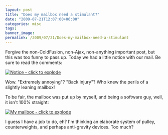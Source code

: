 ```yaml
---
layout: post
title: "Does my mailbox need a stimulant?"
date: "2009-07-21T12:07:00+06:00"
categories: misc 
tags: 
banner_image: 
permalink: /2009/07/21/Does-my-mailbox-need-a-stimulant
---
```


Forgive the non-ColdFusion, non-Ajax, non-anything important post, but this was too funny to pass up. Today we had a little notice with our mail. Be sure to read the comments:

<a href="http://www.raymondcamden.com/images//mailboxclean.jpg" title="Notice" class="thickbox" rel="gallery-mail">
<img src="https://static.raymondcamden.com/images/cfjedi/mailboxclean_small.jpg" title="Notice - click to explode"></a>

Wow. "Extremely annoying"?  "Back injury"? Who knew the perils of a slightly leaning mailbox!

To be fair, the mailbox was put up by myself, and being a software guy, well, it isn't 100% straight:

<a href="http://www.coldfusionjedi.com/images//mymailbox_big.jpg" class="thickbox" rel="gallery-mymail" title="My Mailbox"><img src="https://static.raymondcamden.com/images/cfjedi//mymailbox_small.jpg" title="My mailbox - click to explode"></a>

I guess I have a job to do, eh? I'm thinking an elaborate system of pulley, counterweights, and perhaps anti-gravity devices. Too much?